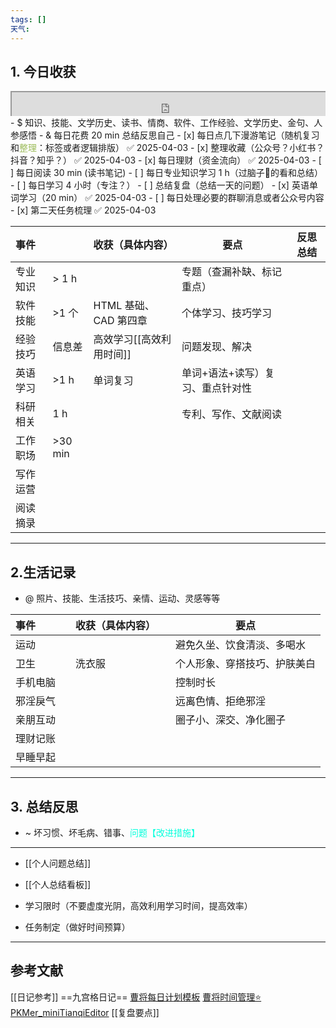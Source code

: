 ```yaml
---
tags: []
天气:
---
```


## 1. 今日收获

<div style=" width: 100%;  height:40;overflow: hidden; "><iframe src="https://widget.pkmer.cn/free/miniTianqi?user=a2e5899e-975e-4457-afd4-ec3ff7dcbc90&select-theme=ta&theme=%E6%A0%B7%E5%BC%8F4&input-text=&theme-color=%2350F9FFFF&select-icon=durian" allow="fullscreen" style=" height: 100%; width: 100%;"></iframe></div>
- $ 知识、技能、文学历史、读书、情商、软件、工作经验、文学历史、金句、人参感悟
- & 每日花费 20 min 总结反思自己 
- [x] 每日点几下漫游笔记（随机复习和<font color="#9bbb59">整理</font>：标签或者逻辑排版） ✅ 2025-04-03
- [x] 整理收藏（公众号？小红书？抖音？知乎？） ✅ 2025-04-03
- [x] 每日理财（资金流向） ✅ 2025-04-03
- [ ] 每日阅读 30 min (读书笔记)
- [ ] 每日专业知识学习 1 h（过脑子🧠的看和总结）
- [ ] 每日学习 4 小时（专注？）
- [ ] 总结复盘（总结一天的问题）
- [x] 英语单词学习（20 min） ✅ 2025-04-03
- [ ] 每日处理必要的群聊消息或者公众号内容 
- [x] 第二天任务梳理 ✅ 2025-04-03

| 事件   |          | 收获（具体内容）        | 要点                | 反思总结 |
| :--- | -------- | :-------------- | ----------------- | ---- |
| 专业知识 | \> 1 h   |                 | 专题（查漏补缺、标记重点）     |      |
| 软件技能 | \>1 个    | HTML 基础、CAD 第四章 | 个体学习、技巧学习         |      |
| 经验技巧 | 信息差      | 高效学习[[高效利用时间]]  | 问题发现、解决           |      |
| 英语学习 | \>1 h    | 单词复习            | 单词+语法+读写）复习、重点针对性 |      |
| 科研相关 | 1 h      |                 | 专利、写作、文献阅读        |      |
| 工作职场 | \>30 min |                 |                   |      |
| 写作运营 |          |                 |                   |      |
| 阅读摘录 |          |                 |                   |      |

---
## 2.生活记录
- @  照片、技能、生活技巧、亲情、运动、灵感等等

| 事件   |     | 收获（具体内容） |     | 要点             |
| :--- | --- | :------- | --- | -------------- |
| 运动   |     |          |     | 避免久坐、饮食清淡、多喝水  |
| 卫生   |     | 洗衣服      |     | 个人形象、穿搭技巧、护肤美白 |
| 手机电脑 |     |          |     | 控制时长           |
| 邪淫戾气 |     |          |     | 远离色情、拒绝邪淫      |
| 亲朋互动 |     |          |     | 圈子小、深交、净化圈子    |
| 理财记账 |     |          |     |                |
| 早睡早起 |     |          |     |                |

---
## 3. 总结反思
- ~ 坏习惯、坏毛病、错事、<font color="#00ffdc">问题【改进措施】</font>
---
- [[个人问题总结]]
- [[个人总结看板]]

- 学习限时（不要虚度光阴，高效利用学习时间，提高效率）
- 任务制定（做好时间预算）

---
## 参考文献

[[日记参考]] ==九宫格日记==
[曹将每日计划模板](https://mp.weixin.qq.com/s/8LYri0lvPV5Y8snHqvpJ5g)
[曹将时间管理⭐](https://mp.weixin.qq.com/s/Z8l7B5iOoCGtjP_KvMjMxA)
[PKMer_miniTianqiEditor](https://pkmer.cn/products/widget/miniTianqiEditor/)
[[复盘要点]]





